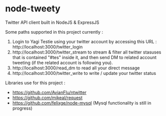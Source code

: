node-tweety
===========

Twitter API client built in NodeJS &amp; ExpressJS

Some paths supported in this project currently :
1. Login to Yagi Testie using your twitter account by accessing this URL : http://localhost:3000/twitter_login
2. http://localhost:3000/twitter_stream to stream & filter all twitter stasuses that is contained "#tes" inside it, and then send DM to related account tweeting (if the related account is following you).
3. http://localhost:3000/read_dm to read all your direct message
4. http://localhost:3000/twitter_write to write / update your twitter status

 
Libraries use for this project :
- https://github.com/AvianFlu/ntwitter
- https://github.com/mikeal/request
- https://github.com/felixge/node-mysql (Mysql functionality is still in progress)
